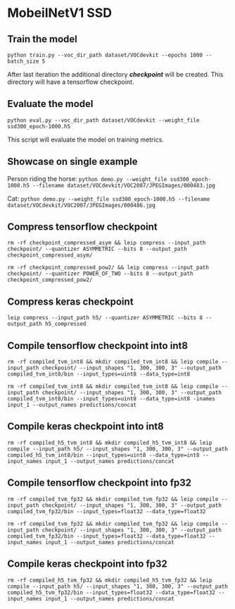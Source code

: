# MobeilNetV1 SSD

## Train the model

`python train.py --voc_dir_path dataset/VOCdevkit --epochs 1000 --batch_size 5`

After last iteration the additional directory ***checkpoint*** will be created. This directory will have a tensorflow checkpoint.

## Evaluate the model

`python eval.py --voc_dir_path dataset/VOCdevkit --weight_file ssd300_epoch-1000.h5`

This script will evaluate the model on training metrics.

## Showcase on single example

Person riding the horse:
`python demo.py --weight_file ssd300_epoch-1000.h5 --filename dataset/VOCdevkit/VOC2007/JPEGImages/000483.jpg`

Cat:
`python demo.py --weight_file ssd300_epoch-1000.h5 --filename dataset/VOCdevkit/VOC2007/JPEGImages/000486.jpg`

## Compress tensorflow checkpoint

`rm -rf checkpoint_compressed_asym && leip compress --input_path checkpoint/ --quantizer ASYMMETRIC --bits 8 --output_path checkpoint_compressed_asym/`

`rm -rf checkpoint_compressed_pow2/ && leip compress --input_path checkpoint/ --quantizer POWER_OF_TWO --bits 8 --output_path checkpoint_compressed_pow2/`

## Compress keras checkpoint

`leip compress --input_path h5/ --quantizer ASYMMETRIC --bits 8 --output_path h5_compressed`

## Compile tensorflow checkpoint into int8

`rm -rf compiled_tvm_int8 && mkdir compiled_tvm_int8 && leip compile --input_path checkpoint/ --input_shapes "1, 300, 300, 3" --output_path compiled_tvm_int8/bin --input_types=uint8 --data_type=int8`

`rm -rf compiled_tvm_int8 && mkdir compiled_tvm_int8 && leip compile --input_path checkpoint/ --input_shapes "1, 300, 300, 3" --output_path compiled_tvm_int8/bin --input_types=uint8 --data_type=int8 -inames input_1 --output_names predictions/concat`

## Compile keras checkpoint into int8

`rm -rf compiled_h5_tvm_int8 && mkdir compiled_h5_tvm_int8 && leip compile --input_path h5/ --input_shapes "1, 300, 300, 3" --output_path compiled_h5_tvm_int8/bin --input_types=uint8 --data_type=int8 --input_names input_1 --output_names predictions/concat`

## Compile tensorflow checkpoint into fp32

`rm -rf compiled_tvm_fp32 && mkdir compiled_tvm_fp32 && leip compile --input_path checkpoint/ --input_shapes "1, 300, 300, 3" --output_path compiled_tvm_fp32/bin --input_types=float32 --data_type=float32`

`rm -rf compiled_tvm_fp32 && mkdir compiled_tvm_fp32 && leip compile --input_path checkpoint/ --input_shapes "1, 300, 300, 3" --output_path compiled_tvm_fp32/bin --input_types=float32 --data_type=float32 --input_names input_1 --output_names predictions/concat`

## Compile keras checkpoint into fp32
`rm -rf compiled_h5_tvm_fp32 && mkdir compiled_h5_tvm_fp32 && leip compile --input_path h5/ --input_shapes "1, 300, 300, 3" --output_path compiled_h5_tvm_fp32/bin --input_types=float32 --data_type=float32 --input_names input_1 --output_names predictions/concat`

